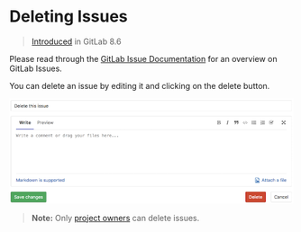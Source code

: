 # Deleting Issues

> [Introduced][ce-2982] in GitLab 8.6

Please read through the [GitLab Issue Documentation](index.md) for an overview on GitLab Issues.

You can delete an issue by editing it and clicking on the delete button. 

![delete issue - button](img/delete_issue.png)

>**Note:** Only [project owners](../../permissions.md) can delete issues.

[ce-2982]: https://gitlab.com/gitlab-org/gitlab-ce/merge_requests/2982